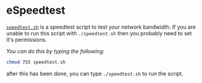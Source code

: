 # eSpeedtest
[`speedtest.sh`](https://github.com/hklcf/eSpeedtest/blob/master/speedtest.sh) is a speedtest script to test your network bandwidth. If you are unable to run this script with `./speedtest.sh` then you probably need to set it's permissions.

*You can do this by typing the following:*

```sh
chmod 755 speedtest.sh
```

after this has been done, you can type `./speedtest.sh` to run the script.
